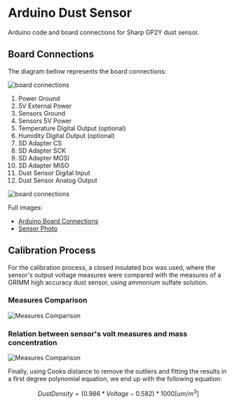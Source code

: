 # Arduino Dust Sensor
Arduino code and board connections for Sharp GP2Y dust sensor.

## Board Connections
The diagram bellow represents the board connections:

![board connections](https://imagehost.imageupload.net/2020/04/17/arduino-connections.jpg)

1. Power Ground
2. 5V External Power
3. Sensors Ground
4. Sensors 5V Power
5. Temperature Digital Output (optional)
6. Humidity Digital Output (optional)
7. SD Adapter CS
8. SD Adapter SCK
9. SD Adapter MOSI
10. SD Adapter MISO
11. Dust Sensor Digital Input
12. Dust Sensor Analog Output

![board connections](https://imagehost.imageupload.net/2020/04/17/sensor-board-connections.jpg)

Full images:
- [Arduino Board Connections](https://imagehost.imageupload.net/2020/04/17/arduino-connections-full.jpg)
- [Sensor Photo](https://imagehost.imageupload.net/2020/04/17/sensor-board-connections-full.jpg)

## Calibration Process
For the calibration process, a closed insulated box was used, where the sensor's output voltage measures were compared with the measures of a GRIMM high accuracy dust sensor, using ammonium sulfate solution.

### Measures Comparison

![Measures Comparison](https://imagehost.imageupload.net/2020/04/17/measures-time.jpg)

### Relation between sensor's volt measures and mass concentration

![Measures Comparison](https://imagehost.imageupload.net/2020/04/17/mass_volt.jpg)

Finally, using Cooks distance to remove the outliers and fitting the results in a first degree polynomial equation, we end up with the following equation:

$$Dust Density = (0.986 * Voltage - 0.582) * 1000 [um/m^3]$$

